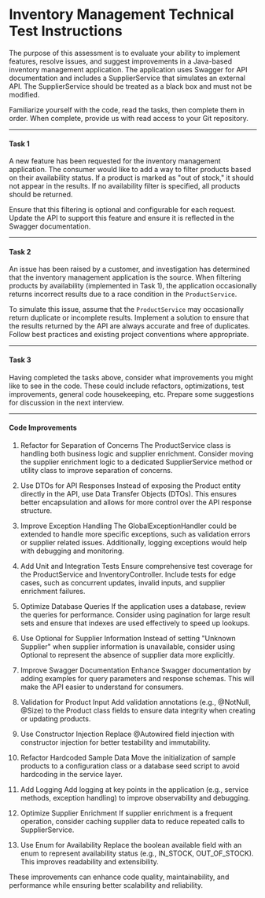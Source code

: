 # **Inventory Management Technical Test Instructions**

The purpose of this assessment is to evaluate your ability to implement features, resolve issues, and suggest improvements in a Java-based inventory management application. The application uses Swagger for API documentation and includes a SupplierService that simulates an external API. The SupplierService should be treated as a black box and must not be modified.

Familiarize yourself with the code, read the tasks, then complete them in order. When complete, provide us with read access to your Git repository.

---

#### **Task 1**

A new feature has been requested for the inventory management application. The consumer would like to add a way to filter products based on their availability status. If a product is marked as "out of stock," it should not appear in the results. If no availability filter is specified, all products should be returned.

Ensure that this filtering is optional and configurable for each request. Update the API to support this feature and ensure it is reflected in the Swagger documentation.

---

#### **Task 2**

An issue has been raised by a customer, and investigation has determined that the inventory management application is the source. When filtering products by availability (implemented in Task 1), the application occasionally returns incorrect results due to a race condition in the `ProductService`.

To simulate this issue, assume that the `ProductService` may occasionally return duplicate or incomplete results. Implement a solution to ensure that the results returned by the API are always accurate and free of duplicates. Follow best practices and existing project conventions where appropriate.

---

#### **Task 3**

Having completed the tasks above, consider what improvements you might like to see in the code. These could include refactors, optimizations, test improvements, general code housekeeping, etc. Prepare some suggestions for discussion in the next interview.

---

#### **Code Improvements**

1. Refactor for Separation of Concerns
The ProductService class is handling both business logic and supplier enrichment. Consider moving the supplier enrichment logic to a dedicated SupplierService method or utility class to improve separation of concerns.

2. Use DTOs for API Responses
Instead of exposing the Product entity directly in the API, use Data Transfer Objects (DTOs). This ensures better encapsulation and allows for more control over the API response structure.

3. Improve Exception Handling
The GlobalExceptionHandler could be extended to handle more specific exceptions, such as validation errors or supplier related issues. Additionally, logging exceptions would help with debugging and monitoring.

4. Add Unit and Integration Tests
Ensure comprehensive test coverage for the ProductService and InventoryController. Include tests for edge cases, such as concurrent updates, invalid inputs, and supplier enrichment failures.

5. Optimize Database Queries
If the application uses a database, review the queries for performance. Consider using pagination for large result sets and ensure that indexes are used effectively to speed up lookups.

6. Use Optional for Supplier Information
Instead of setting "Unknown Supplier" when supplier information is unavailable, consider using Optional to represent the absence of supplier data more explicitly.

7. Improve Swagger Documentation
Enhance Swagger documentation by adding examples for query parameters and response schemas. This will make the API easier to understand for consumers.

8. Validation for Product Input
Add validation annotations (e.g., @NotNull, @Size) to the Product class fields to ensure data integrity when creating or updating products.

9. Use Constructor Injection
Replace @Autowired field injection with constructor injection for better testability and immutability.

10. Refactor Hardcoded Sample Data
Move the initialization of sample products to a configuration class or a database seed script to avoid hardcoding in the service layer.

11. Add Logging
Add logging at key points in the application (e.g., service methods, exception handling) to improve observability and debugging.

12. Optimize Supplier Enrichment
If supplier enrichment is a frequent operation, consider caching supplier data to reduce repeated calls to SupplierService.

13. Use Enum for Availability
Replace the boolean available field with an enum to represent availability status (e.g., IN_STOCK, OUT_OF_STOCK). This improves readability and extensibility.
    
These improvements can enhance code quality, maintainability, and performance while ensuring better scalability and reliability.
